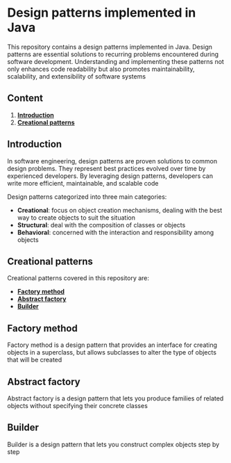 # Design patterns implemented in Java

This repository contains a design patterns implemented in Java. Design patterns are essential solutions to recurring
problems encountered during software development. Understanding and implementing these patterns not only enhances code
readability but also promotes maintainability, scalability, and extensibility of
software systems

## Content

1. **[Introduction](#introduction)**
2. **[Creational patterns](#creational-patterns)**

## Introduction

In software engineering, design patterns are proven solutions to common design problems. They represent best practices
evolved over time by experienced developers. By leveraging design patterns, developers can write more efficient,
maintainable, and scalable code

Design patterns categorized into three main categories:

- **Creational**: focus on object creation mechanisms, dealing with the best way to create objects to
  suit the situation
- **Structural**: deal with the composition of classes or objects
- **Behavioral**: concerned with the interaction and responsibility among objects

## Creational patterns

Creational patterns covered in this repository are:

- **[Factory method](#factory-method)**
- **[Abstract factory](#abstract-factory)**
- **[Builder](#builder)**

## Factory method

Factory method is a design pattern that provides an interface for creating objects in a superclass, but allows
subclasses to
alter the type of objects that will be created

## Abstract factory

Abstract factory is a design pattern that lets you produce families of related objects without specifying their concrete
classes

## Builder

Builder is a design pattern that lets you construct complex objects step by step